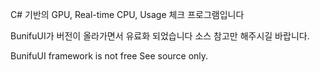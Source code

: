 C# 기반의 GPU, Real-time CPU, Usage 체크 프로그램입니다

BunifuUI가 버전이 올라가면서 유료화 되었습니다
소스 참고만 해주시길 바랍니다.

BunifuUI framework is not free
See source only.
